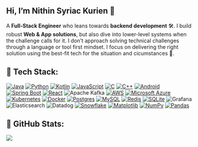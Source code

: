 ## Hi, I’m Nithin Syriac Kurien 👋
A <b>Full‑Stack Engineer</b> who leans towards <b>backend development</b> 🛠️. I build robust <b>Web & App solutions</b>, but also dive into lower-level systems when the challenge calls for it. I don’t approach solving technical challenges through a language or tool first mindset. I focus on delivering the right solution using the best-fit tech for the situation and cicumstances 🚀.
<!--
**nithinskurien/nithinskurien** is a ✨ _special_ ✨ repository because its `README.md` (this file) appears on your GitHub profile.

Here are some ideas to get you started:

- 🔭 I’m currently working on ...
- 🌱 I’m currently learning ...
- 👯 I’m looking to collaborate on ...
- 🤔 I’m looking for help with ...
- 💬 Ask me about ...
- 📫 How to reach me: ...
- 😄 Pronouns: ...
- ⚡ Fun fact: ...
-->


## 🤖 Tech Stack:
[![Java](https://img.shields.io/badge/Java-%23ED8B00.svg?logo=openjdk&logoColor=white)](#) [![Python](https://img.shields.io/badge/Python-3776AB?logo=python&logoColor=fff)](#) [![Kotlin](https://img.shields.io/badge/Kotlin-%237F52FF.svg?logo=kotlin&logoColor=white)](#)	[![JavaScript](https://img.shields.io/badge/JavaScript-F7DF1E?logo=javascript&logoColor=000)](#) [![C](https://img.shields.io/badge/C-00599C?logo=c&logoColor=white)](#) [![C++](https://img.shields.io/badge/C++-%2300599C.svg?logo=c%2B%2B&logoColor=white)](#) [![Android](https://img.shields.io/badge/Android-3DDC84?logo=android&logoColor=white)](#) [![Spring Boot](https://img.shields.io/badge/Spring%20Boot-6DB33F?logo=springboot&logoColor=fff)](#)
[![React](https://img.shields.io/badge/React-%2320232a.svg?logo=react&logoColor=%2361DAFB)](#) ![Apache Kafka](https://img.shields.io/badge/Apache%20Kafka-000?logo=apachekafka&logoColor=%2361DAFB) [![AWS](https://custom-icon-badges.demolab.com/badge/AWS-%23FF9900.svg?logo=aws&logoColor=white)](#) [![Microsoft Azure](https://custom-icon-badges.demolab.com/badge/Microsoft%20Azure-0089D6?logo=msazure&logoColor=white)](#) [![Kubernetes](https://img.shields.io/badge/Kubernetes-326CE5?logo=kubernetes&logoColor=fff)](#) [![Docker](https://img.shields.io/badge/Docker-2496ED?logo=docker&logoColor=fff)](#) 	[![Postgres](https://img.shields.io/badge/Postgres-%23316192.svg?logo=postgresql&logoColor=white)](#) [![MySQL](https://img.shields.io/badge/MySQL-4479A1?logo=mysql&logoColor=fff)](#) [![Redis](https://img.shields.io/badge/Redis-%23DD0031.svg?logo=redis&logoColor=white)](#) [![SQLite](https://img.shields.io/badge/SQLite-%2307405e.svg?logo=sqlite&logoColor=white)](#) ![Grafana](https://img.shields.io/badge/grafana-%23F46800.svg?logo=grafana&logoColor=white) ![Elasticsearch](https://img.shields.io/badge/elasticsearch-%230377CC.svg?logo=elasticsearch&logoColor=white) ![Datadog](https://img.shields.io/badge/datadog-%23632CA6.svg?logo=datadog&logoColor=white) [![Snowflake](https://img.shields.io/badge/Snowflake-29B5E8?logo=snowflake&logoColor=fff)](#) [![Matplotlib](https://custom-icon-badges.demolab.com/badge/Matplotlib-71D291?logo=matplotlib&logoColor=fff)](#) [![NumPy](https://img.shields.io/badge/NumPy-4DABCF?logo=numpy&logoColor=fff)](#) [![Pandas](https://img.shields.io/badge/Pandas-150458?logo=pandas&logoColor=fff)](#) 


## :page_with_curl: GitHub Stats:
![](https://github-readme-stats.vercel.app/api/top-langs/?username=nithinskurien&theme=dark&hide_border=false&include_all_commits=true&count_private=true&layout=compact)

<!-- Proudly created with GPRM ( https://gprm.itsvg.in ) -->

<!-- Proudly created with GPRM ( https://gprm.itsvg.in ) -->
